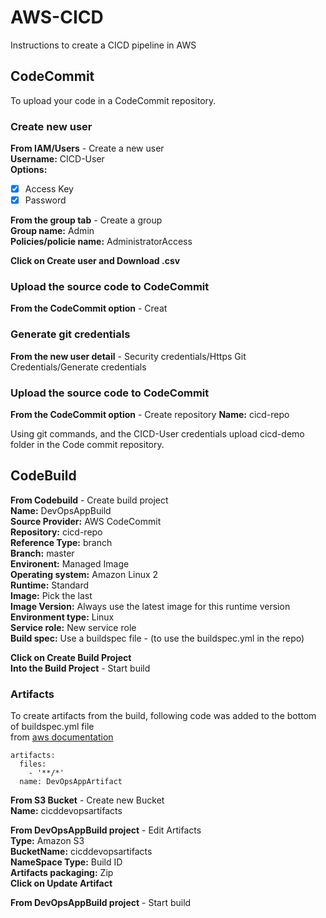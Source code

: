 # AWS-CICD
Instructions to create a CICD pipeline in AWS

## CodeCommit
To upload your code in a CodeCommit repository.  

### Create new user
**From IAM/Users** - Create a new user  
**Username:** CICD-User  
**Options:**
  + [x] Access Key  
  + [x] Password  

**From the group tab** - Create a group  
**Group name:** Admin  
**Policies/policie name:** AdministratorAccess  

**Click on Create user and Download .csv**

### Upload the source code to CodeCommit

**From the CodeCommit option** - Creat
### Generate git credentials
**From the new user detail** - Security credentials/Https Git Credentials/Generate credentials

### Upload the source code to CodeCommit
**From the CodeCommit option** - Create repository
**Name:** cicd-repo  

Using git commands, and the CICD-User credentials upload cicd-demo folder in the Code commit repository.

## CodeBuild  
**From Codebuild** - Create build project  
**Name:** DevOpsAppBuild  
**Source Provider:** AWS CodeCommit  
**Repository:** cicd-repo  
**Reference Type:** branch  
**Branch:** master  
**Environent:** Managed Image  
**Operating system:** Amazon Linux 2  
**Runtime:** Standard  
**Image:** Pick the last  
**Image Version:** Always use the latest image for this runtime version  
**Environment type:** Linux  
**Service role:** New service role  
**Build spec:** Use a buildspec file - (to use the buildspec.yml in the repo)  

**Click on Create Build Project**  
**Into the Build Project** - Start build  

### Artifacts  
To create artifacts from the build, following code was added to the bottom of buildspec.yml file  
from [aws documentation](https://docs.aws.amazon.com/codebuild/latest/userguide/build-spec-ref.html)

    artifacts:
      files:
        - '**/*'
      name: DevOpsAppArtifact

**From S3 Bucket** - Create new Bucket  
**Name:** cicddevopsartifacts

**From DevOpsAppBuild project** - Edit Artifacts  
**Type:** Amazon S3  
**BucketName:** cicddevopsartifacts  
**NameSpace Type:** Build ID  
**Artifacts packaging:** Zip  
**Click on Update Artifact**  

**From DevOpsAppBuild project** - Start build
